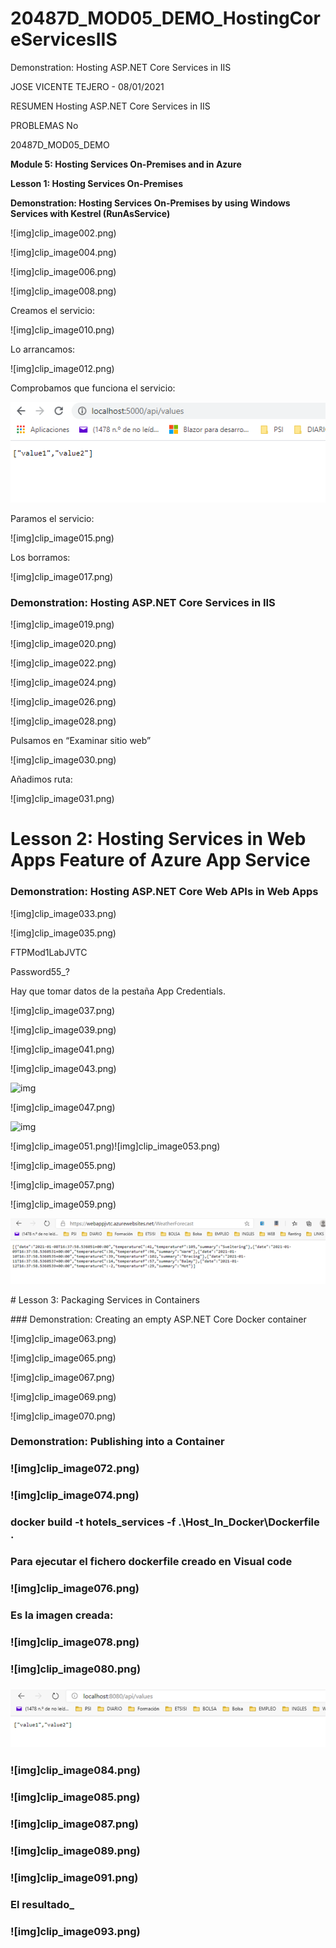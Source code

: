 # 20487D_MOD05_DEMO_HostingCoreServicesIIS
Demonstration: Hosting ASP.NET Core Services in IIS

JOSE VICENTE TEJERO - 08/01/2021

RESUMEN
Hosting ASP.NET Core Services in IIS


PROBLEMAS
No

20487D_MOD05_DEMO

**Module 5: Hosting Services On-Premises and in Azure**

**Lesson 1: Hosting Services On-Premises**

**Demonstration: Hosting Services On-Premises by using Windows Services with Kestrel (RunAsService)**

 

 

![img]clip_image002.png)

![img]clip_image004.png)

 

![img]clip_image006.png)

 

![img]clip_image008.png)

 

Creamos el servicio:

 

![img]clip_image010.png)

 

Lo arrancamos:

 

![img]clip_image012.png)

 

Comprobamos que funciona el servicio:

![img](clip_image013.png)

 

Paramos el servicio:

 

![img]clip_image015.png)

Los borramos:

 

![img]clip_image017.png)

### Demonstration: Hosting ASP.NET Core Services in IIS

![img]clip_image019.png)

 

![img]clip_image020.png)

 

![img]clip_image022.png)

![img]clip_image024.png)

 

![img]clip_image026.png)

 

![img]clip_image028.png)

Pulsamos en “Examinar sitio web”

![img]clip_image030.png)

 

Añadimos ruta:

 

![img]clip_image031.png)

 

# Lesson 2: Hosting Services in Web Apps Feature of Azure App Service

### Demonstration: Hosting ASP.NET Core Web APIs in Web Apps

 

![img]clip_image033.png)

 

![img]clip_image035.png)

 

FTPMod1LabJVTC

Password55_?

Hay que tomar datos de la pestaña App Credentials.

![img]clip_image037.png)

![img]clip_image039.png)

 

![img]clip_image041.png)

 

![img]clip_image043.png)

 

![img](clip_image045.png)

 

![img]clip_image047.png)

 

![img](clip_image049.png)

![img]clip_image051.png)![img]clip_image053.png)

![img]clip_image055.png)

![img]clip_image057.png)

![img]clip_image059.png)

 

![img](clip_image061.png)

\# Lesson 3: Packaging Services in Containers

\### Demonstration: Creating an empty ASP.NET Core Docker container

 

![img]clip_image063.png)

![img]clip_image065.png)

![img]clip_image067.png)

![img]clip_image069.png)

![img]clip_image070.png)

### Demonstration: Publishing into a Container

### ![img]clip_image072.png)

### ![img]clip_image074.png)

### docker build -t hotels_services -f .\Host_In_Docker\Dockerfile .

### Para ejecutar el fichero dockerfile creado en Visual code

### ![img]clip_image076.png)

###  

### Es la imagen creada:

### ![img]clip_image078.png)

### ![img]clip_image080.png)

### ![img](clip_image082.png)

### ![img]clip_image084.png)

###  

### ![img]clip_image085.png)

### ![img]clip_image087.png)

###  

### ![img]clip_image089.png)

###  

### ![img]clip_image091.png)

### El resultado_

### ![img]clip_image093.png)

###  

### 

###  

###  

###  

###  

###  

###  

###  

###  

###  

###  

###  

###  

###  

###  

###  

 

 

 

 

 

 

 

 

 

 
